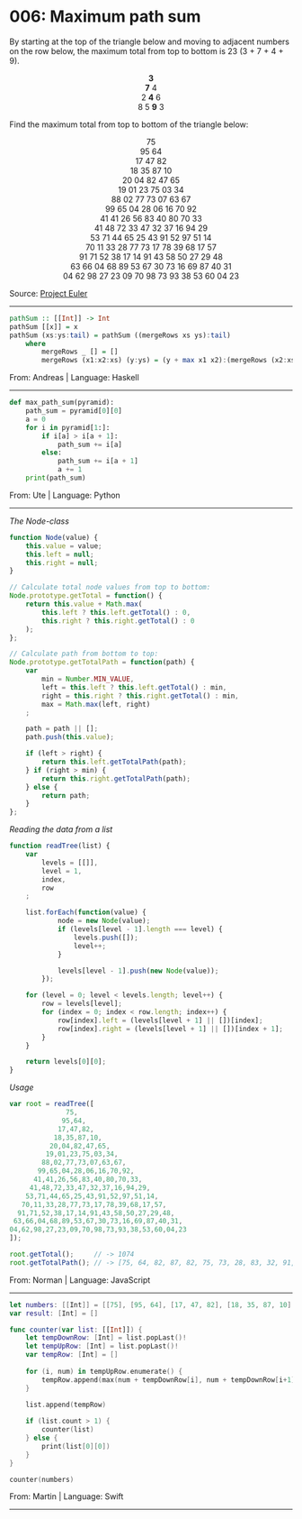 # 006: Maximum path sum

By starting at the top of the triangle below and moving to adjacent numbers on the row below, the maximum total from top to bottom is 23 (3 + 7 + 4 + 9).

<p align="center">
   <strong>3</strong><br>
  <strong>7</strong> 4<br>
 2 <strong>4</strong> 6<br>
8 5 <strong>9</strong> 3
</p>

Find the maximum total from top to bottom of the triangle below:

<p align="center">
75<br>
95 64<br>
17 47 82<br>
18 35 87 10<br>
20 04 82 47 65<br>
19 01 23 75 03 34<br>
88 02 77 73 07 63 67<br>
99 65 04 28 06 16 70 92<br>
41 41 26 56 83 40 80 70 33<br>
41 48 72 33 47 32 37 16 94 29<br>
53 71 44 65 25 43 91 52 97 51 14<br>
70 11 33 28 77 73 17 78 39 68 17 57<br>
91 71 52 38 17 14 91 43 58 50 27 29 48<br>
63 66 04 68 89 53 67 30 73 16 69 87 40 31<br>
04 62 98 27 23 09 70 98 73 93 38 53 60 04 23
</p>

Source: [Project Euler](https://projecteuler.net/problem=18)

---

```haskell
pathSum :: [[Int]] -> Int
pathSum [[x]] = x
pathSum (xs:ys:tail) = pathSum ((mergeRows xs ys):tail)
    where
        mergeRows _ [] = []
        mergeRows (x1:x2:xs) (y:ys) = (y + max x1 x2):(mergeRows (x2:xs) ys)
```
From: Andreas | Language: Haskell

---

```python
def max_path_sum(pyramid):
    path_sum = pyramid[0][0]
    a = 0
    for i in pyramid[1:]:
        if i[a] > i[a + 1]:
            path_sum += i[a]
        else:
            path_sum += i[a + 1]
            a += 1
    print(path_sum)
```
From: Ute | Language: Python

---

*The Node-class*

```javascript
function Node(value) {
	this.value = value;
	this.left = null;
	this.right = null;
}

// Calculate total node values from top to bottom:
Node.prototype.getTotal = function() {
	return this.value + Math.max(
		this.left ? this.left.getTotal() : 0,
		this.right ? this.right.getTotal() : 0
	);
};

// Calculate path from bottom to top:
Node.prototype.getTotalPath = function(path) {
	var
		min = Number.MIN_VALUE,
		left = this.left ? this.left.getTotal() : min,
		right = this.right ? this.right.getTotal() : min,
		max = Math.max(left, right)
	;

	path = path || [];
	path.push(this.value);

	if (left > right) {
		return this.left.getTotalPath(path);
	} if (right > min) {
		return this.right.getTotalPath(path);
	} else {
		return path;
	}
};
```
*Reading the data from a list*

```javascript
function readTree(list) {
	var
		levels = [[]],
		level = 1,
		index,
		row
	;

	list.forEach(function(value) {
			node = new Node(value);
			if (levels[level - 1].length === level) {
				levels.push([]);
				level++;
			}

			levels[level - 1].push(new Node(value));
		});

	for (level = 0; level < levels.length; level++) {
		row = levels[level];
		for (index = 0; index < row.length; index++) {
			row[index].left = (levels[level + 1] || [])[index];
			row[index].right = (levels[level + 1] || [])[index + 1];
		}
	}

	return levels[0][0];
}
```

*Usage*

```javascript
var root = readTree([
              75,
             95,64,
            17,47,82,
           18,35,87,10,
          20,04,82,47,65,
         19,01,23,75,03,34,
        88,02,77,73,07,63,67,
       99,65,04,28,06,16,70,92,
      41,41,26,56,83,40,80,70,33,
     41,48,72,33,47,32,37,16,94,29,
    53,71,44,65,25,43,91,52,97,51,14,
   70,11,33,28,77,73,17,78,39,68,17,57,
  91,71,52,38,17,14,91,43,58,50,27,29,48,
 63,66,04,68,89,53,67,30,73,16,69,87,40,31,
04,62,98,27,23,09,70,98,73,93,38,53,60,04,23
]);

root.getTotal();     // -> 1074
root.getTotalPath(); // -> [75, 64, 82, 87, 82, 75, 73, 28, 83, 32, 91, 78, 58, 73, 93]
```

From: Norman | Language: JavaScript

---

```swift
let numbers: [[Int]] = [[75], [95, 64], [17, 47, 82], [18, 35, 87, 10], [20, 04, 82, 47, 65], [19, 01, 23, 75, 03, 34], [88, 02, 77, 73, 07, 63, 67], [99, 65, 04, 28, 06, 16, 70, 92], [41, 41, 26, 56, 83, 40, 80, 70, 33], [41, 48, 72, 33, 47, 32, 37, 16, 94, 29], [53, 71, 44, 65, 25, 43, 91, 52, 97, 51, 14], [70, 11, 33, 28, 77, 73, 17, 78, 39, 68, 17, 57], [91, 71, 52, 38, 17, 14, 91, 43, 58, 50, 27, 29, 48], [63, 66, 04, 68, 89, 53, 67, 30, 73, 16, 69, 87, 40, 31], [04, 62, 98, 27, 23, 09, 70, 98, 73, 93, 38, 53, 60, 04, 23]]
var result: [Int] = []

func counter(var list: [[Int]]) {
    let tempDownRow: [Int] = list.popLast()!
    let tempUpRow: [Int] = list.popLast()!
    var tempRow: [Int] = []
    
    for (i, num) in tempUpRow.enumerate() {
        tempRow.append(max(num + tempDownRow[i], num + tempDownRow[i+1]))
    }
    
    list.append(tempRow)

    if (list.count > 1) {
        counter(list)
    } else {
        print(list[0][0])
    }
}

counter(numbers)
```
From: Martin | Language: Swift

---
